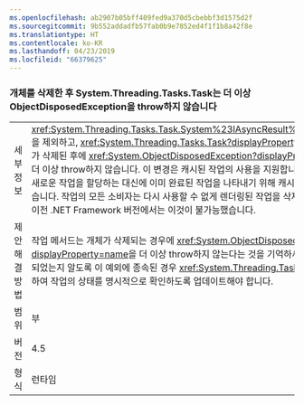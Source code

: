 ```yaml
---
ms.openlocfilehash: ab2907b05bff409fed9a370d5cbebbf3d1575d2f
ms.sourcegitcommit: 9b552addadfb57fab0b9e7852ed4f1f1b8a42f8e
ms.translationtype: HT
ms.contentlocale: ko-KR
ms.lasthandoff: 04/23/2019
ms.locfileid: "66379625"
---
```

### <a name="systemthreadingtaskstask-no-longer-throw-objectdisposedexception-after-object-is-disposed"></a>개체를 삭제한 후 System.Threading.Tasks.Task는 더 이상 ObjectDisposedException을 throw하지 않습니다

|   |   |
|---|---|
|세부 정보|<xref:System.Threading.Tasks.Task.System%23IAsyncResult%23AsyncWaitHandle>을 제외하고, <xref:System.Threading.Tasks.Task?displayProperty=name> 메서드는 개체가 삭제된 후에 <xref:System.ObjectDisposedException?displayProperty=name> 예외를 더 이상 throw하지 않습니다. 이 변경은 캐시된 작업의 사용을 지원합니다. 예를 들어, 메서드는 새로운 작업을 할당하는 대신에 이미 완료된 작업을 나타내기 위해 캐시된 작업을 반환할 수 있습니다. 작업의 모든 소비자는 다시 사용할 수 없게 렌더링된 작업을 삭제할 수 있었기 때문에 이전 .NET Framework 버전에서는 이것이 불가능했습니다.|
|제안 해결 방법|작업 메서드는 개체가 삭제되는 경우에 <xref:System.ObjectDisposedException?displayProperty=name>을 더 이상 throw하지 않는다는 것을 기억하세요. 앱이 작업이 삭제되었는지 알도록 이 예외에 종속된 경우 <xref:System.Threading.Tasks.Task.Status>를 사용하여 작업의 상태를 명시적으로 확인하도록 업데이트해야 합니다.|
|범위|부|
|버전|4.5|
|형식|런타임|
